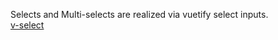 Selects and Multi-selects are realized via vuetify select inputs.<br>
[v-select](https://v2.vuetifyjs.com/en/components/selects/)
